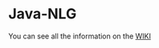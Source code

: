 # Java-NLG

You can see all the information on the [WIKI](https://github.com/heartsker/Java-NLG/wiki)